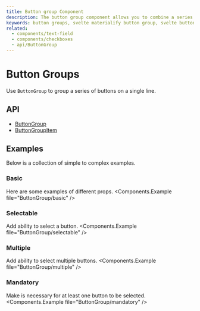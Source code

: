 ```yaml
---
title: Button group Component
description: The button group component allows you to combine a series of selectable buttons together in a single-line.
keywords: button groups, svelte materialify button group, svelte button group component
related:
  - components/text-field
  - components/checkboxes
  - api/ButtonGroup
---
```


# Button Groups

Use `ButtonGroup` to group a series of buttons on a single line.

## API

- [ButtonGroup](/api/ButtonGroup/)
- [ButtonGroupItem](/api/ButtonGroupItem/)

## Examples

Below is a collection of simple to complex examples.

### Basic

Here are some examples of different props. <Components.Example file="ButtonGroup/basic" />

### Selectable

Add ability to select a button. <Components.Example file="ButtonGroup/selectable" />

### Multiple

Add ability to select multiple buttons. <Components.Example file="ButtonGroup/multiple" />

### Mandatory

Make is necessary for at least one button to be selected. <Components.Example file="ButtonGroup/mandatory" />
